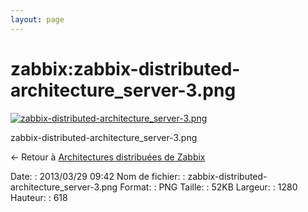 ```yaml
---
layout: page
---
```


zabbix:zabbix-distributed-architecture\_server-3.png
====================================================

[![zabbix-distributed-architecture\_server-3.png](..//assets/media/zabbix/zabbix-distributed-architecture_server-3.png@cache=&w=900&h=434 "zabbix-distributed-architecture_server-3.png")](..//assets/media/zabbix/zabbix-distributed-architecture_server-3.png@cache= "Afficher le fichier original")

zabbix-distributed-architecture\_server-3.png

← Retour à [Architectures distribuées de
Zabbix](../../zabbix/zabbix-distributed-architecture.html "zabbix:zabbix-distributed-architecture")

Date:
:   2013/03/29 09:42
Nom de fichier:
:   zabbix-distributed-architecture\_server-3.png
Format:
:   PNG
Taille:
:   52KB
Largeur:
:   1280
Hauteur:
:   618

